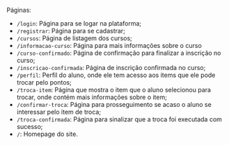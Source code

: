 Páginas:
  - `/login`:                 Página para se logar na plataforma;
  - `/registrar`:             Página para se cadastrar;
  - `/cursos`:                Página de listagem dos cursos;
  - `/informacao-curso`:      Página para mais informações sobre o curso
  - `/curso-confirmado`:      Página de confirmação para finalizar a inscrição no curso;
  - `/inscricao-confirmada`:  Página de inscrição confirmada no curso;
  - `/perfil`:                Perfil do aluno, onde ele tem acesso aos items que ele pode trocar pelo pontos;
  - `/troca-item`:            Página que mostra o item que o aluno selecionou para trocar, onde contém mais informações sobre o item;
  - `/confirmar-troca`:       Página para prosseguimento se acaso o aluno se interessar pelo item de troca;
  - `/troca-confirmada`:      Página para sinalizar que a troca foi executada com sucesso;
  - `/`:                      Homepage do site.
